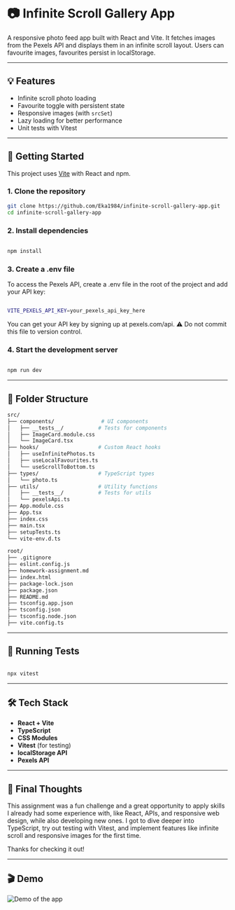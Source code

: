 # 📷 Infinite Scroll Gallery App

A responsive photo feed app built with React and Vite. It fetches images from the Pexels API and displays them in an infinite scroll layout. Users can favourite images, favourites persist in localStorage.

---

## 💡 Features

- Infinite scroll photo loading
- Favourite toggle with persistent state
- Responsive images (with `srcSet`)
- Lazy loading for better performance
- Unit tests with Vitest

---

## 🚀 Getting Started

This project uses [Vite](https://vite.dev/) with React and npm.

### 1. Clone the repository

```bash
git clone https://github.com/Eka1984/infinite-scroll-gallery-app.git
cd infinite-scroll-gallery-app

```

### 2. Install dependencies

```bash

npm install

```

### 3. Create a .env file

To access the Pexels API, create a .env file in the root of the project and add your API key:

```bash

VITE_PEXELS_API_KEY=your_pexels_api_key_here

```

You can get your API key by signing up at pexels.com/api.
⚠️ Do not commit this file to version control.

### 4. Start the development server

```bash

npm run dev

```

---

## 📁 Folder Structure

```bash
src/
├── components/               # UI components
│   ├── __tests__/           # Tests for components
│   ├── ImageCard.module.css
│   └── ImageCard.tsx
├── hooks/                   # Custom React hooks
│   ├── useInfinitePhotos.ts
│   ├── useLocalFavourites.ts
│   └── useScrollToBottom.ts
├── types/                   # TypeScript types
│   └── photo.ts
├── utils/                   # Utility functions
│   ├── __tests__/           # Tests for utils
│   └── pexelsApi.ts
├── App.module.css
├── App.tsx
├── index.css
├── main.tsx
├── setupTests.ts
└── vite-env.d.ts

root/
├── .gitignore
├── eslint.config.js
├── homework-assignment.md
├── index.html
├── package-lock.json
├── package.json
├── README.md
├── tsconfig.app.json
├── tsconfig.json
├── tsconfig.node.json
├── vite.config.ts

```

---

## 🧪 Running Tests

```bash

npx vitest

```

---

## 🛠 Tech Stack

- **React + Vite**
- **TypeScript**
- **CSS Modules**
- **Vitest** (for testing)
- **localStorage API**
- **Pexels API**

---

## 💬 Final Thoughts

This assignment was a fun challenge and a great opportunity to apply skills I already had some experience with, like React, APIs, and responsive web design, while also developing new ones. I got to dive deeper into TypeScript, try out testing with Vitest, and implement features like infinite scroll and responsive images for the first time.

Thanks for checking it out!

---

## 🎬 Demo

![Demo of the app](public/demo.gif)
